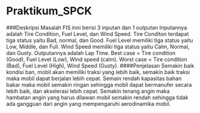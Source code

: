 # Praktikum_SPCK
###Deskripsi Masalah
FIS inni berisi 3 inputan dan 1 outputan
Inputannya adalah Tire Condition, Fuel Level, dan Wind Speed.
Tire Conditon terdapat tiga status yaitu Bad, normal, dan Good.
Fuel Level memiliki tiga status yaitu Low, Middle, dan Full.
Wind Speed memiliki tiga status yaitu Calm, Normal, dan Gusty.
Outputannya adalah Lap Time.
Best case = Tire condition (Good), Fuel Level (Low), Wind speed (calm).
Worst case = Tire condition (Bad), Fuel Level (High), Wind Speed (Gusty).
####Penjelasan
Semakin baik kondisi ban, mobil akan memiliki traksi yang lebih baik, semakin baik traksi maka mobil dapat berjalan lebih cepat.
Semain rendah kapasitas bahan bakar maka mobil semakin ringan sehingga mobil dapat bermanufer secara lebih baik, dan akselerasi lebih cepat.
Semakin tenang angin maka hambatan angin yang harus dilawan mobil semakin rendah sehingga tidak ada gangguan dari angin yang mempengaruhi aerodinamika mobil.
